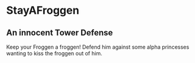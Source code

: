 # StayAFroggen
An innocent Tower Defense
---
Keep your Froggen a froggen! Defend him against some alpha princesses wanting to kiss the froggen out of him.
